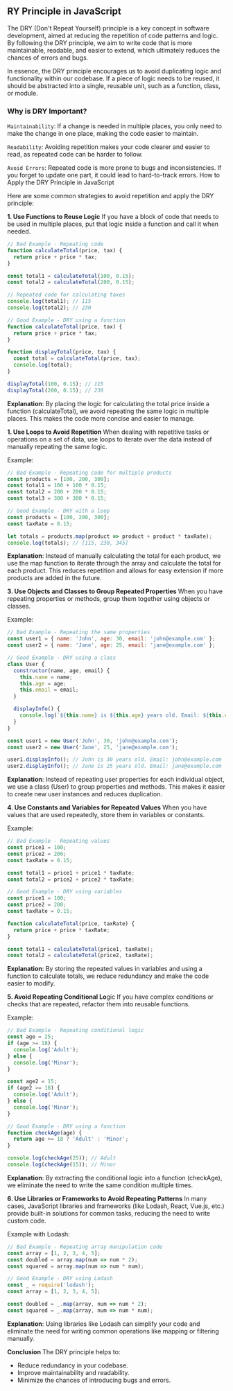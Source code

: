 ## **RY Principle in JavaScript**
The DRY (Don't Repeat Yourself) principle is a key concept in software development, aimed at reducing the repetition of code patterns and logic. By following the DRY principle, we aim to write code that is more maintainable, readable, and easier to extend, which ultimately reduces the chances of errors and bugs.

In essence, the DRY principle encourages us to avoid duplicating logic and functionality within our codebase. If a piece of logic needs to be reused, it should be abstracted into a single, reusable unit, such as a function, class, or module.

### **Why is DRY Important?**
`Maintainability`: If a change is needed in multiple places, you only need to make the change in one place, making the code easier to maintain.

`Readability`: Avoiding repetition makes your code clearer and easier to read, as repeated code can be harder to follow.

`Avoid Errors`: Repeated code is more prone to bugs and inconsistencies. If you forget to update one part, it could lead to hard-to-track errors.
How to Apply the DRY Principle in JavaScript

Here are some common strategies to avoid repetition and apply the DRY principle:

**1. Use Functions to Reuse Logic**
If you have a block of code that needs to be used in multiple places, put that logic inside a function and call it when needed.

```js
// Bad Example - Repeating code
function calculateTotal(price, tax) {
  return price + price * tax;
}

const total1 = calculateTotal(100, 0.15);
const total2 = calculateTotal(200, 0.15);

// Repeated code for calculating taxes
console.log(total1); // 115
console.log(total2); // 230

// Good Example - DRY using a function
function calculateTotal(price, tax) {
  return price + price * tax;
}

function displayTotal(price, tax) {
  const total = calculateTotal(price, tax);
  console.log(total);
}

displayTotal(100, 0.15); // 115
displayTotal(200, 0.15); // 230
```
**Explanation**: By placing the logic for calculating the total price inside a function (calculateTotal), we avoid repeating the same logic in multiple places. This makes the code more concise and easier to manage.

**1. Use Loops to Avoid Repetition**
When dealing with repetitive tasks or operations on a set of data, use loops to iterate over the data instead of manually repeating the same logic.

Example:
```js
// Bad Example - Repeating code for multiple products
const products = [100, 200, 300];
const total1 = 100 + 100 * 0.15;
const total2 = 200 + 200 * 0.15;
const total3 = 300 + 300 * 0.15;

// Good Example - DRY with a loop
const products = [100, 200, 300];
const taxRate = 0.15;

let totals = products.map(product => product + product * taxRate);
console.log(totals); // [115, 230, 345]
```
**Explanation**: Instead of manually calculating the total for each product, we use the map function to iterate through the array and calculate the total for each product. This reduces repetition and allows for easy extension if more products are added in the future.

**3. Use Objects and Classes to Group Repeated Properties**
When you have repeating properties or methods, group them together using objects or classes.

Example:
```js
// Bad Example - Repeating the same properties
const user1 = { name: 'John', age: 30, email: 'john@example.com' };
const user2 = { name: 'Jane', age: 25, email: 'jane@example.com' };

// Good Example - DRY using a class
class User {
  constructor(name, age, email) {
    this.name = name;
    this.age = age;
    this.email = email;
  }

  displayInfo() {
    console.log(`${this.name} is ${this.age} years old. Email: ${this.email}`);
  }
}

const user1 = new User('John', 30, 'john@example.com');
const user2 = new User('Jane', 25, 'jane@example.com');

user1.displayInfo(); // John is 30 years old. Email: john@example.com
user2.displayInfo(); // Jane is 25 years old. Email: jane@example.com
```

**Explanation**: Instead of repeating user properties for each individual object, we use a class (User) to group properties and methods. This makes it easier to create new user instances and reduces duplication.

**4. Use Constants and Variables for Repeated Values**
When you have values that are used repeatedly, store them in variables or constants.

Example:
```js
// Bad Example - Repeating values
const price1 = 100;
const price2 = 200;
const taxRate = 0.15;

const total1 = price1 + price1 * taxRate;
const total2 = price2 + price2 * taxRate;

// Good Example - DRY using variables
const price1 = 100;
const price2 = 200;
const taxRate = 0.15;

function calculateTotal(price, taxRate) {
  return price + price * taxRate;
}

const total1 = calculateTotal(price1, taxRate);
const total2 = calculateTotal(price2, taxRate);
```
**Explanation**: By storing the repeated values in variables and using a function to calculate totals, we reduce redundancy and make the code easier to modify.

**5. Avoid Repeating Conditional Lo**gic
If you have complex conditions or checks that are repeated, refactor them into reusable functions.

Example:
```js
// Bad Example - Repeating conditional logic
const age = 25;
if (age >= 18) {
  console.log('Adult');
} else {
  console.log('Minor');
}

const age2 = 15;
if (age2 >= 18) {
  console.log('Adult');
} else {
  console.log('Minor');
}

// Good Example - DRY using a function
function checkAge(age) {
  return age >= 18 ? 'Adult' : 'Minor';
}

console.log(checkAge(25)); // Adult
console.log(checkAge(15)); // Minor
```
**Explanation**: By extracting the conditional logic into a function (checkAge), we eliminate the need to write the same condition multiple times.

**6. Use Libraries or Frameworks to Avoid Repeating Patterns**
In many cases, JavaScript libraries and frameworks (like Lodash, React, Vue.js, etc.) provide built-in solutions for common tasks, reducing the need to write custom code.

Example with Lodash:
```js
// Bad Example - Repeating array manipulation code
const array = [1, 2, 3, 4, 5];
const doubled = array.map(num => num * 2);
const squared = array.map(num => num * num);

// Good Example - DRY using Lodash
const _ = require('lodash');
const array = [1, 2, 3, 4, 5];

const doubled = _.map(array, num => num * 2);
const squared = _.map(array, num => num * num);
```
**Explanation**: Using libraries like Lodash can simplify your code and eliminate the need for writing common operations like mapping or filtering manually.

**Conclusion**
The DRY principle helps to:

- Reduce redundancy in your codebase.
- Improve maintainability and readability.
- Minimize the chances of introducing bugs and errors.